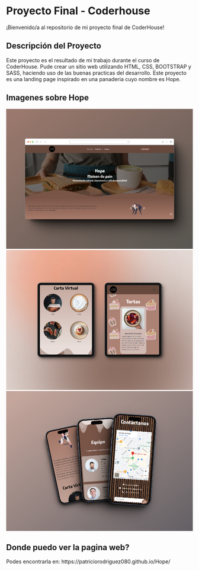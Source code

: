 <div>
  <h1>Proyecto Final - Coderhouse</h1>
  <p>¡Bienvenido/a al repositorio de mi proyecto final de CoderHouse!</p>
</div>

<div>
  <h2>Descripción del Proyecto</h2>
  <p>Este proyecto es el resultado de mi trabajo durante el curso de CoderHouse. Pude crear un sitio web utilizando HTML, CSS, BOOTSTRAP y SASS, haciendo uso de las buenas practicas del desarrollo. Este proyecto es una landing page inspirado en una panaderia cuyo nombre es Hope.</p>
</div>

<div>
  <h2>Imagenes sobre Hope</h2>
  <img src="./media/imagenReadme.jpg" alt="imagen de la pagina web">
  <img src="./media/imagenReadme2.jpg" alt="imagen de la pagina web">
  <img src="./media/imagenReadme3.jpg" alt="imagen de la pagina web">
</div>

<div>
  <h2>Donde puedo ver la pagina web?</h2>
  <p>Podes encontrarla en: https://patriciorodriguez080.github.io/Hope/</p>
</div>
